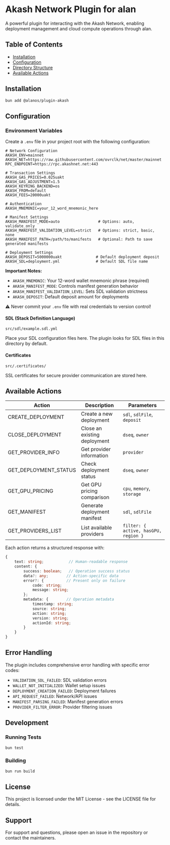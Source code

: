 # Akash Network Plugin for alan

A powerful plugin for interacting with the Akash Network, enabling deployment management and cloud compute operations through alan.

## Table of Contents

- [Installation](#installation)
- [Configuration](#configuration)
- [Directory Structure](#directory-structure)
- [Available Actions](#available-actions)

## Installation

```bash
bun add @alanos/plugin-akash
```

## Configuration

### Environment Variables

Create a `.env` file in your project root with the following configuration:

```env
# Network Configuration
AKASH_ENV=mainnet
AKASH_NET=https://raw.githubusercontent.com/ovrclk/net/master/mainnet
RPC_ENDPOINT=https://rpc.akashnet.net:443

# Transaction Settings
AKASH_GAS_PRICES=0.025uakt
AKASH_GAS_ADJUSTMENT=1.5
AKASH_KEYRING_BACKEND=os
AKASH_FROM=default
AKASH_FEES=20000uakt

# Authentication
AKASH_MNEMONIC=your_12_word_mnemonic_here

# Manifest Settings
AKASH_MANIFEST_MODE=auto                 # Options: auto, validate_only
AKASH_MANIFEST_VALIDATION_LEVEL=strict   # Options: strict, basic, none
AKASH_MANIFEST_PATH=/path/to/manifests   # Optional: Path to save generated manifests

# Deployment Settings
AKASH_DEPOSIT=5000000uakt               # Default deployment deposit
AKASH_SDL=deployment.yml                # Default SDL file name
```

**Important Notes:**

- `AKASH_MNEMONIC`: Your 12-word wallet mnemonic phrase (required)
- `AKASH_MANIFEST_MODE`: Controls manifest generation behavior
- `AKASH_MANIFEST_VALIDATION_LEVEL`: Sets SDL validation strictness
- `AKASH_DEPOSIT`: Default deposit amount for deployments

⚠️ Never commit your `.env` file with real credentials to version control!

#### SDL (Stack Definition Language)

```
src/sdl/example.sdl.yml
```

Place your SDL configuration files here. The plugin looks for SDL files in this directory by default.

#### Certificates

```
src/.certificates/
```

SSL certificates for secure provider communication are stored here.

## Available Actions

| Action                | Description                  | Parameters                           |
| --------------------- | ---------------------------- | ------------------------------------ |
| CREATE_DEPLOYMENT     | Create a new deployment      | `sdl`, `sdlFile`, `deposit`          |
| CLOSE_DEPLOYMENT      | Close an existing deployment | `dseq`, `owner`                      |
| GET_PROVIDER_INFO     | Get provider information     | `provider`                           |
| GET_DEPLOYMENT_STATUS | Check deployment status      | `dseq`, `owner`                      |
| GET_GPU_PRICING       | Get GPU pricing comparison   | `cpu`, `memory`, `storage`           |
| GET_MANIFEST          | Generate deployment manifest | `sdl`, `sdlFile`                     |
| GET_PROVIDERS_LIST    | List available providers     | `filter: { active, hasGPU, region }` |

Each action returns a structured response with:

```typescript
{
    text: string;           // Human-readable response
    content: {
        success: boolean;   // Operation success status
        data?: any;        // Action-specific data
        error?: {          // Present only on failure
            code: string;
            message: string;
        };
        metadata: {        // Operation metadata
            timestamp: string;
            source: string;
            action: string;
            version: string;
            actionId: string;
        }
    }
}
```

## Error Handling

The plugin includes comprehensive error handling with specific error codes:

- `VALIDATION_SDL_FAILED`: SDL validation errors
- `WALLET_NOT_INITIALIZED`: Wallet setup issues
- `DEPLOYMENT_CREATION_FAILED`: Deployment failures
- `API_REQUEST_FAILED`: Network/API issues
- `MANIFEST_PARSING_FAILED`: Manifest generation errors
- `PROVIDER_FILTER_ERROR`: Provider filtering issues

## Development

### Running Tests

```bash
bun test
```

### Building

```bash
bun run build
```

## License

This project is licensed under the MIT License - see the LICENSE file for details.

## Support

For support and questions, please open an issue in the repository or contact the maintainers.
